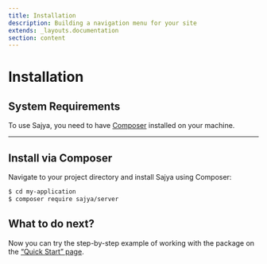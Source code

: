 ```yaml
---
title: Installation
description: Building a navigation menu for your site
extends: _layouts.documentation
section: content
---
```


# Installation

## System Requirements

To use Sajya, you need to have [Composer](https://getcomposer.org/) installed on your machine. 

---


## Install via Composer

Navigate to your project directory and install Sajya using Composer:

```bash
$ cd my-application
$ composer require sajya/server
```

## What to do next?

Now you can try the step-by-step example of working with the package on the [“Quick Start” page](/docs/quickstart).
